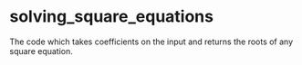 # solving_square_equations
The code which takes coefficients on the input and returns the roots of any square equation.

